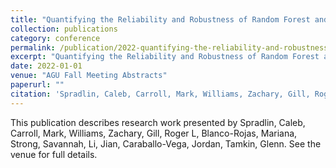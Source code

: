 ```yaml
---
title: "Quantifying the Reliability and Robustness of Random Forest and Boosted Decision Tree Models with Large Training Data Sets"
collection: publications
category: conference
permalink: /publication/2022-quantifying-the-reliability-and-robustness-of-random-forest-and-boosted-decision-tree-models-with-large-training-data-sets
excerpt: "Quantifying the Reliability and Robustness of Random Forest and Boosted Decision Tree Models with Large Training Data Sets by Spradlin, Caleb et al."
date: 2022-01-01
venue: "AGU Fall Meeting Abstracts"
paperurl: ""
citation: 'Spradlin, Caleb, Carroll, Mark, Williams, Zachary, Gill, Roger L, Blanco-Rojas, Mariana, Strong, Savannah, Li, Jian, Caraballo-Vega, Jordan, Tamkin, Glenn (2022). "Quantifying the Reliability and Robustness of Random Forest and Boosted Decision Tree Models with Large Training Data Sets." <i>AGU Fall Meeting Abstracts</i>.'
---
```


This publication describes research work presented by Spradlin, Caleb, Carroll, Mark, Williams, Zachary, Gill, Roger L, Blanco-Rojas, Mariana, Strong, Savannah, Li, Jian, Caraballo-Vega, Jordan, Tamkin, Glenn. See the venue for full details.
